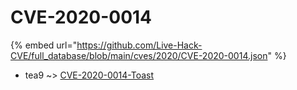 # CVE-2020-0014
{% embed url="https://github.com/Live-Hack-CVE/full_database/blob/main/cves/2020/CVE-2020-0014.json" %}

* tea9 ~> [CVE-2020-0014-Toast](https://www.alice-snow.ru/2020/database/cve-2020-0014/cve-2020-0014-toast-tea9)